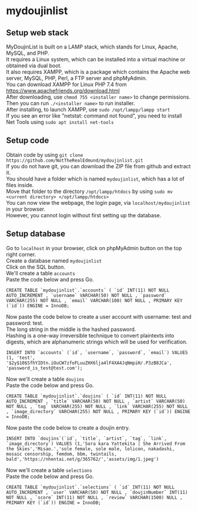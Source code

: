 # mydoujinlist

## Setup web stack
MyDoujinList is built on a LAMP stack, which stands for Linux, Apache, MySQL, and PHP.<br>
It requires a Linux system, which can be installed into a virtual machine or obtained via dual boot.<br>
It also requires XAMPP, which is a package which contains the Apache web server, MySQL, PHP, Perl, a FTP server and phpMyAdmin.<br>
You can download XAMPP for Linux PHP 7.4 from https://www.apachefriends.org/download.html<br>
After downloading, use `chmod 755 <installer name>` to change permissions.<br>
Then you can run `./<installer name>` to run installer.<br>
After installing, to launch XAMPP, use `sudo /opt/lampp/lampp start`<br>
If you see an error like "netstat: command not found", you need to install Net Tools using `sudo apt install net-tools`<br>

## Setup code
Obtain code by using `git clone https://github.com/NotTheRealEdmund/mydoujinlist.git`<br>
If you do not have git, you can download the ZIP file from github and extract it.<br>
You should have a folder which is named `mydoujinlist`, which has a lot of files inside.<br>
Move that folder to the directory `/opt/lampp/htdocs` by using `sudo mv <current directory> </opt/lampp/htdocs>`<Br>
You can now view the webpage, the login page, via `localhost/mydoujinlist` in your browser.<br>
However, you cannot login without first setting up the database.<br>

## Setup database
Go to `localhost` in your browser, click on phpMyAdmin button on the top right corner.<br>
Create a database named `mydoujinlist`<br>
Click on the SQL button.<br>
We'll create a table `accounts`<br>
Paste the code below and press Go.<br>
```
CREATE TABLE `mydoujinlist`.`accounts` ( `id` INT(11) NOT NULL AUTO_INCREMENT , `username` VARCHAR(50) NOT NULL , `password` VARCHAR(255) NOT NULL , `email` VARCHAR(100) NOT NULL , PRIMARY KEY (`id`)) ENGINE = InnoDB;
```
Now paste the code below to create a user account with username: test and password: test.<br>
The long string in the middle is the hashed password.<br>
Hashing is a one-way irreversible technique to convert plaintexts into digests, which are alphanumeric strings which will be used for verification.<br>
```
INSERT INTO `accounts` (`id`, `username`, `password`, `email`) VALUES (1, 'test', '$2y$10$SfhYIDtn.iOuCW7zfoFLuuZHX6lja4lF4XA4JqNmpiH/.P3zB8JCa', 'password_is_test@test.com');
```
Now we'll create a table `doujins`<br>
Paste the code below and press Go.<br>
```
CREATE TABLE `mydoujinlist`.`doujins` ( `id` INT(11) NOT NULL AUTO_INCREMENT , `title` VARCHAR(50) NOT NULL , `artist` VARCHAR(50) NOT NULL , `tag` VARCHAR(255) NOT NULL , `link` VARCHAR(255) NOT NULL , `image_directory` VARCHAR(255) NOT NULL , PRIMARY KEY (`id`)) ENGINE = InnoDB; 
```
Now paste the code below to create a doujin entry.<br>
```
INSERT INTO `doujins`(`id`, `title`, `artist`, `tag`, `link`, `image_directory`) VALUES (1,'Sora kara Yattekita | She Arrived From the Skies','Misao.','sole female, sole male, lolicon, nakadashi, mosaic censorship, femdom, bbm, twintails, bald','https://nhentai.net/g/365762/','assets/img/1.jpeg')
```
Now we'll create a table `selections`<br>
Paste the code below and press Go.<br>
```
CREATE TABLE `mydoujinlist`.`selections` ( `id` INT(11) NOT NULL AUTO_INCREMENT , `user` VARCHAR(50) NOT NULL , `doujinNumber` INT(11) NOT NULL , `score` INT(11) NOT NULL , `review` VARCHAR(1500) NULL , PRIMARY KEY (`id`)) ENGINE = InnoDB; 
```
